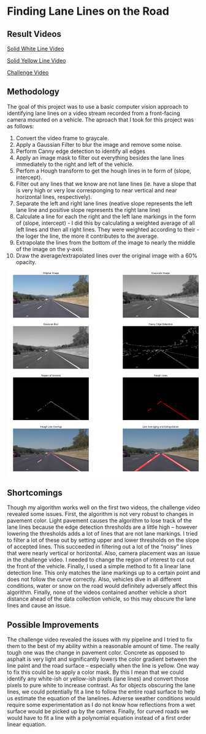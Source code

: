 
# **Finding Lane Lines on the Road**

## Result Videos

[Solid White Line Video](https://youtu.be/DsjgH_tvcJU)

[Solid Yellow Line Video](https://youtu.be/_yDiv--SJp8)

[Challenge Video](https://youtu.be/WNg6BOAJoZ8)

## Methodology
The goal of this project was to use a basic computer vision approach to identifying lane lines on a video stream recorded from a front-facing camera mounted on a vehicle.  The aproach that I took for this project was as follows:

1. Convert the video frame to graycale.
2. Apply a Gaussian Filter to blur the image and remove some noise.
3. Perform Canny edge detection to identify all edges
4. Apply an image mask to filter out everything besides the lane lines immediately to the right and left of the vehicle.
5. Perfom a Hough transform to get the hough lines in te form of (slope, intercept).
6. Filter out any lines that we know are not lane lines (ie. have a slope that is very high or very low corresponging to near vertical and near horizontal lines, respectively).
7. Separate the left and right lane lines (neative slope represents the left lane line and positive slope represents the right lane line)
8. Calculate a line for each the right and the left lane markings in the form of (slope, intercept) - I did this by calculating a weighted average of all left lines and then all right lines.  They were weighted according to their - the loger the line, the more it contributes to the average.
9. Extrapolate the lines from the bottom of the image to nearly the middle of the image on the y-axis.
10. Draw the average/extrapolated lines over the original image with a 60% opacity.

![Pipeline Image](pipeline.png "Lane Line Detection Pipeline")

## Shortcomings
Though my algorithm works well on the first two videos, the challenge video revealed some issues. First, the algorithm is not very robust to changes in pavement color. Light pavement causes the algorithm to lose track of the lane lines because the edge detection thresholds are a little high – however lowering the thresholds adds a lot of lines that are not lane markings. I tried to filter a lot of these out by setting upper and lower thresholds on the slope of accepted lines. This succeeded in filtering out a lot of the “noisy” lines that were nearly vertical or horizontal. Also, camera placement was an issue in the challenge video. I needed to change the region of interest to cut out the front of the vehicle. Finally, I used a simple method to fit a linear lane detection line. This only matches the lane markings up to a certain point and does not follow the curve correctly. Also, vehicles dive in all different conditions, water or snow on the road would definitely adversely affect this algorithm. Finally, none of the videos contained another vehicle a short distance ahead of the data collection vehicle, so this may obscure the lane lines and cause an issue.

## Possible Improvements
The challenge video revealed the issues with my pipeline and I tried to fix them to the best of my ability within a reasonable amount of time. The really tough one was the change in pavement color. Concrete as opposed to asphalt is very light and significantly lowers the color gradient between the line paint and the road surface – especially when the line is yellow. One way to fix this could be to apply a color mask. By this I mean that we could identify any white-ish or yellow-ish pixels (lane lines) and convert those pixels to pure white to increase contrast. As for objects obscuring the lane lines, we could potentially fit a line to follow the entire road surface to help us estimate the equation of the lanelines. Adverse weather conditions would require some experimentation as I do not know how reflections from a wet surface would be picked up by the camera. Finally, for curved roads we would have to fit a line with a polynomial equation instead of a first order linear equation.
